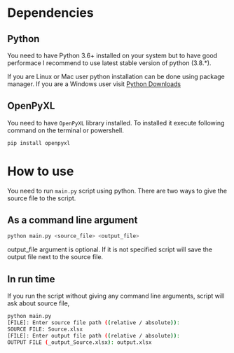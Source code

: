 # Dependencies

## Python
You need to have Python 3.6+ installed on your system but to have good performace I recommend to use latest stable version of python (3.8.*).

If you are Linux or Mac user python installation can be done using package manager. If you are a Windows user visit
[Python Downloads](https://www.python.org/downloads/)

## OpenPyXL

You need to have `OpenPyXL` library installed.
To installed it execute following command on the terminal or powershell.

```bash
pip install openpyxl
```

# How to use

You need to run `main.py` script using python. There are two ways to give the source file to the script.

##  As a command line argument

```bash
python main.py <source_file> <output_file>
```
output_file argument is optional. If it is not specified script will save the output file next to the source file.


## In run time

If you run the script without giving any command line arguments, script will ask about source file,

```bash
python main.py
[FILE]: Enter source file path ((relative / absolute)):
SOURCE FILE: Source.xlsx
[FILE]: Enter output file path ((relative / absolute)):
OUTPUT FILE (_output_Source.xlsx): output.xlsx
```